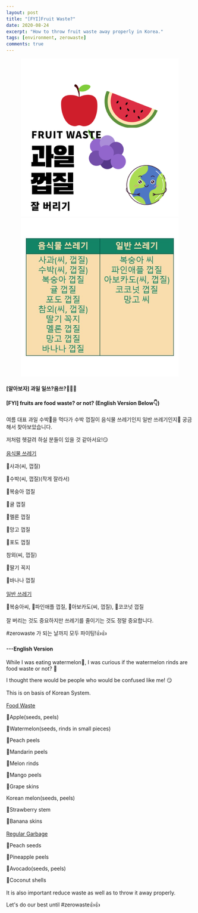 ```yaml
---
layout: post
title: "[FYI]Fruit Waste?"
date: 2020-08-24
excerpt: "How to throw fruit waste away properly in Korea."
tags: [environment, zerowaste]
comments: true
---
```



<figure class="half">
    <img src="../assets/img/fruit-waste-cover.png">
    <img src="../assets/img/fruit-waste-content.jpg">

</figure>

#### [알아보자] 과일 일쓰?음쓰?🍑🍉🍈 
#### [FYI] fruits are food waste? or not? (English Version Below👇)

여름 대표 과일 수박🍉을 먹다가 수박 껍질이 음식물 쓰레기인지 일반 쓰레기인지🤔 궁금해서 찾아보았습니다.

저처럼 헷갈려 하실 분들이 있을 것 같아서요!😏 
<br/><br/>
<ins>음식물 쓰레기</ins>

🍎사과(씨, 껍질)

🍉수박(씨, 껍질)(작게 잘라서)

🍑복숭아 껍질

🍊귤 껍질

🍈멜론 껍질

🥭망고 껍질

🍇포도 껍질

참외(씨, 껍질)

🍓딸기 꼭지

🍌바나나 껍질
<br/><br/>
<ins>일반 쓰레기</ins>

🍑복숭아씨, 🍍파인애플 껍질, 🥑아보카도(씨, 껍질), 🥥코코넛 껍질
<br/><br/>
잘 버리는 것도 중요하지만 쓰레기를 줄이기는 것도 정말 중요합니다.

#zerowaste 가 되는 날까지 모두 파이팅!👍👍




#### ---English Version

While I was eating watermelon🍉, I was curious if the watermelon rinds are food waste or not? 🤔

I thought there would be people who would be confused like me! 😏
<br/><br/>
This is on basis of Korean System.
<br/><br/>
<ins>Food Waste</ins>

🍎Apple(seeds, peels)

🍉Watermelon(seeds, rinds in small pieces)

🍑Peach peels

🍊Mandarin peels

🍈Melon rinds

🥭Mango peels

🍇Grape skins

Korean melon(seeds, peels)

🍓Strawberry stem

🍌Banana skins
<br/><br/>
<ins>Regular Garbage</ins>

🍑Peach seeds

🍍Pineapple peels

🥑Avocado(seeds, peels)

🥥Coconut shells
<br/><br/>
It is also important reduce waste as well as to throw it away properly.

Let's do our best until #zerowaste👍👍
